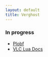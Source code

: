 ```yaml
---
layout: default
title: Verghost
---
```


### In progress
* [Plobf](https://github.com/verghost/plobf)
* [VLC Lua Docs](https://verghost.com/vlc-lua-docs)
